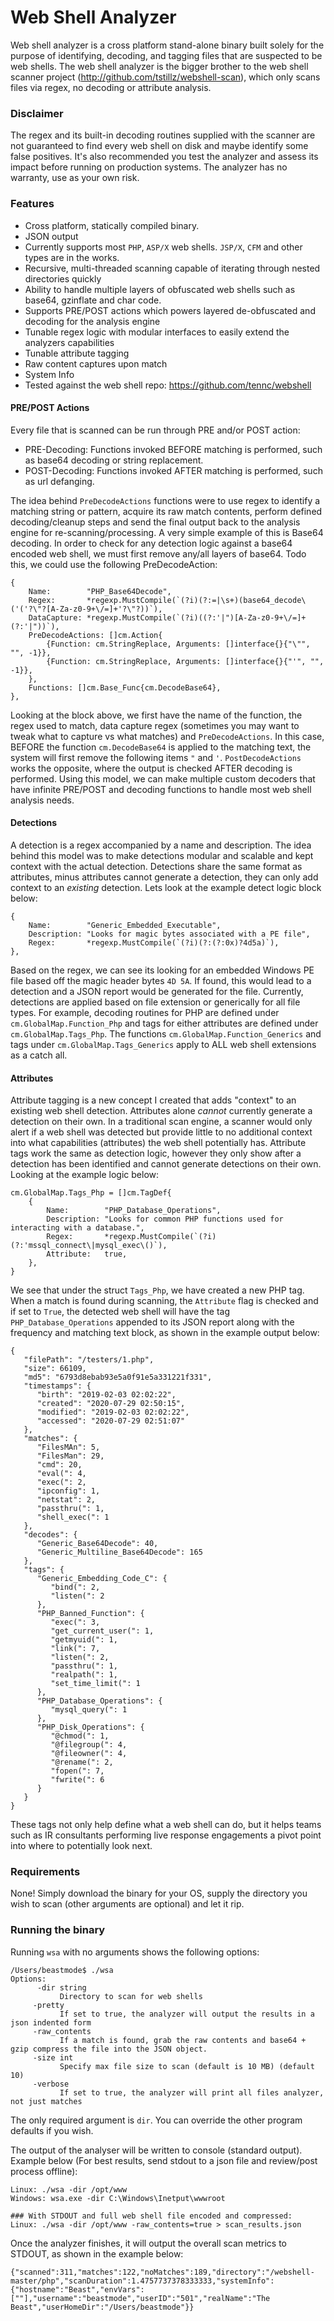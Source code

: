 # Web Shell Analyzer
Web shell analyzer is a cross platform stand-alone binary built solely for the purpose of identifying, decoding, and tagging files that are suspected to be web shells. The web shell analyzer is the bigger brother to the web shell scanner project (http://github.com/tstillz/webshell-scan),
which only scans files via regex, no decoding or attribute analysis. 

### Disclaimer
The regex and its built-in decoding routines supplied with the scanner are not guaranteed to find every web shell on disk and maybe identify some false positives. It's also recommended you test the analyzer and assess its impact before running on production systems.
The analyzer has no warranty, use as your own risk.

### Features

- Cross platform, statically compiled binary. 
- JSON output
- Currently supports most `PHP`, `ASP/X` web shells. `JSP/X`, `CFM` and other types are in the works.
- Recursive, multi-threaded scanning capable of iterating through nested directories quickly
- Ability to handle multiple layers of obfuscated web shells such as base64, gzinflate and char code.
- Supports PRE/POST actions which powers layered de-obfuscated and decoding for the analysis engine
- Tunable regex logic with modular interfaces to easily extend the analyzers capabilities
- Tunable attribute tagging
- Raw content captures upon match
- System Info
- Tested against the web shell repo: https://github.com/tennc/webshell
 
#### PRE/POST Actions
Every file that is scanned can be run through PRE and/or POST action:
- PRE-Decoding: Functions invoked BEFORE matching is performed, such as base64 decoding or string replacement.
- POST-Decoding: Functions invoked AFTER matching is performed, such as url defanging.

The idea behind `PreDecodeActions` functions were to use regex to identify a matching string or pattern, acquire its raw match contents, perform defined decoding/cleanup steps and send the final output back to the analysis engine for re-scanning/processing. 
A very simple example of this is Base64 decoding. In order to check for any detection logic against a base64 encoded web shell, we must first remove any/all layers of base64. Todo this, we could use the following PreDecodeAction:
```
{
    Name:        "PHP_Base64Decode",
    Regex:       *regexp.MustCompile(`(?i)(?:=|\s+)(base64_decode\('('?\"?[A-Za-z0-9+\/=]+'?\"?))`),
    DataCapture: *regexp.MustCompile(`(?i)((?:'|")[A-Za-z0-9+\/=]+(?:'|"))`),
    PreDecodeActions: []cm.Action{
        {Function: cm.StringReplace, Arguments: []interface{}{"\"", "", -1}},
        {Function: cm.StringReplace, Arguments: []interface{}{"'", "", -1}},
    },
    Functions: []cm.Base_Func{cm.DecodeBase64},
},
```

Looking at the block above, we first have the name of the function, the regex used to match, data capture regex (sometimes you may want to tweak what to capture vs what matches) and `PreDecodeActions`. In this case, BEFORE the function `cm.DecodeBase64` is applied to the matching text, the system will first remove the following items `"` and `'`.
`PostDecodeActions` works the opposite, where the output is checked AFTER decoding is performed. Using this model, we can make multiple custom decoders that have infinite PRE/POST and decoding functions to handle most web shell analysis needs.

#### Detections
A detection is a regex accompanied by a name and description. The idea behind this model was to make detections modular and scalable and kept context with the actual detection. 
Detections share the same format as attributes, minus attributes cannot generate a detection, they can only add context to an *existing* detection. Lets look at the example detect logic block below:
``` 
{
    Name:        "Generic_Embedded_Executable",
    Description: "Looks for magic bytes associated with a PE file",
    Regex:       *regexp.MustCompile(`(?i)(?:(?:0x)?4d5a)`),
},
```
Based on the regex, we can see its looking for an embedded Windows PE file based off the magic header bytes `4D 5A`. If found, this would lead to a detection and a JSON report would be generated for the file.
Currently, detections are applied based on file extension or generically for all file types. For example, decoding routines for PHP are defined under `cm.GlobalMap.Function_Php` and tags for either attributes are defined under `cm.GlobalMap.Tags_Php`.
The functions `cm.GlobalMap.Function_Generics` and tags under `cm.GlobalMap.Tags_Generics` apply to ALL web shell extensions as a catch all.

#### Attributes
Attribute tagging is a new concept I created that adds "context" to an existing web shell detection. Attributes alone *cannot* currently generate a detection on their own. In a traditional scan engine, a scanner would only alert if a web shell was detected
but provide little to no additional context into what capabilities (attributes) the web shell potentially has. Attribute tags work the same as detection logic, however they only show after a detection has been identified and cannot 
generate detections on their own. Looking at the example logic below:
```
cm.GlobalMap.Tags_Php = []cm.TagDef{
    {
        Name:        "PHP_Database_Operations",
        Description: "Looks for common PHP functions used for interacting with a database.",
        Regex:       *regexp.MustCompile(`(?i)(?:'mssql_connect\|mysql_exec\()`),
        Attribute: 	 true,
    },
}
```

We see that under the struct `Tags_Php`, we have created a new PHP tag. When a match is found during scanning, the `Attribute` flag is checked and if set to `True`, the detected web shell will have the tag
`PHP_Database_Operations` appended to its JSON report along with the frequency and matching text block, as shown in the example output below:

```
{
   "filePath": "/testers/1.php",
   "size": 66109,
   "md5": "6793d8ebab93e5a0f91e5a331221f331",
   "timestamps": {
      "birth": "2019-02-03 02:02:22",
      "created": "2020-07-29 02:50:15",
      "modified": "2019-02-03 02:02:22",
      "accessed": "2020-07-29 02:51:07"
   },
   "matches": {
      "FilesMAn": 5,
      "FilesMan": 29,
      "cmd": 20,
      "eval(": 4,
      "exec(": 2,
      "ipconfig": 1,
      "netstat": 2,
      "passthru(": 1,
      "shell_exec(": 1
   },
   "decodes": {
      "Generic_Base64Decode": 40,
      "Generic_Multiline_Base64Decode": 165
   },
   "tags": {
      "Generic_Embedding_Code_C": {
         "bind(": 2,
         "listen(": 2
      },
      "PHP_Banned_Function": {
         "exec(": 3,
         "get_current_user(": 1,
         "getmyuid(": 1,
         "link(": 7,
         "listen(": 2,
         "passthru(": 1,
         "realpath(": 1,
         "set_time_limit(": 1
      },
      "PHP_Database_Operations": {
         "mysql_query(": 1
      },
      "PHP_Disk_Operations": {
         "@chmod(": 1,
         "@filegroup(": 4,
         "@fileowner(": 4,
         "@rename(": 2,
         "fopen(": 7,
         "fwrite(": 6
      }
   }
}
```

These tags not only help define what a web shell can do, but it helps teams such as IR consultants performing live response engagements a pivot point into where to potentially look next.
 
### Requirements
None! Simply download the binary for your OS, supply the directory you wish to scan (other arguments are optional) and let it rip.

### Running the binary
Running `wsa` with no arguments shows the following options:

	/Users/beastmode$ ./wsa
	Options:
	      -dir string
               Directory to scan for web shells
         -pretty
               If set to true, the analyzer will output the results in a json indented form
         -raw_contents
               If a match is found, grab the raw contents and base64 + gzip compress the file into the JSON object.
         -size int
               Specify max file size to scan (default is 10 MB) (default 10)
         -verbose
               If set to true, the analyzer will print all files analyzer, not just matches

The only required argument is `dir`. You can override the other program defaults if you wish. 
	
The output of the analyser will be written to console (standard output). Example below (For best results, send stdout to a json file and review/post process offline):

	Linux: ./wsa -dir /opt/www
	Windows: wsa.exe -dir C:\Windows\Inetput\wwwroot

    ### With STDOUT and full web shell file encoded and compressed:
    Linux: ./wsa -dir /opt/www -raw_contents=true > scan_results.json

Once the analyzer finishes, it will output the overall scan metrics to STDOUT, as shown in the example below:

   `{"scanned":311,"matches":122,"noMatches":189,"directory":"/webshell-master/php","scanDuration":1.4757737378333333,"systemInfo":{"hostname":"Beast","envVars":[""],"username":"beastmode","userID":"501","realName":"The Beast","userHomeDir":"/Users/beastmode"}}`